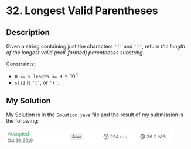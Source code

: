 # 32. Longest Valid Parentheses
## Description

Given a string containing just the characters `'('` and `')'`, return *the length of the longest valid (well-formed) parentheses substring*.

Constraints:

- `0 <= s.length <= 3 * `$`10^4`$
- `s[i]` is `'('`, or `')'`.

## My Solution

My Solution is in the `Solution.java` file and the result of my submission is the following:

![Submissionresults](assets/images/submission032_Java.png)
